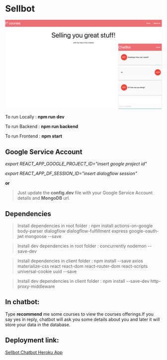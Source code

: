 # Sellbot

![Sellbot](https://github.com/silentworker101/Sellbot/blob/master/Image%202.png)

To run Locally : **npm run dev**

To run Backend : **npm run backend**

To run Frontend : **npm start**

## Google Service Account

*export REACT_APP_GOOGLE_PROJECT_ID="insert google project id"*

*export REACT_APP_DF_SESSION_ID="insert dialogflow session"*

**or**

> Just update the **config.dev** file with your Google Service Account details and **MongoDB** url.

## Dependencies

> Install dependencies in root folder : npm install actions-on-google body-parser dialogflow dialogflow-fulfillment express google-oauth-jwt mongoose --save

>Install  dev dependencies in root folder : concurrently nodemon --save-dev

>Install dependencies in client folder : npm install --save axios materialize-css react react-dom react-router-dom react-scripts universal-cookie uuid --save

>Install  dev dependencies in client folder : npm install --save-dev http-proxy-middleware

## In chatbot:
Type **recommend** me some courses to view the courses offerings.If you say yes in reply, chatbot will ask you some details about you and later it will store your data in the database.

## Deployment link:
[Sellbot Chatbot Heroku App](https://celebal-chatbot.herokuapp.com/)

    
